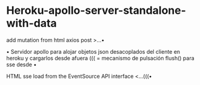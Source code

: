 # Heroku-apollo-server-standalone-with-data

add mutation from html axios post >...• 

• Servidor apollo para alojar objetos json desacoplados del cliente en heroku y cargarlos desde afuera
((( = mecanismo de pulsación flush() para sse desde •

HTML sse load from the EventSource API interface <...(((•


